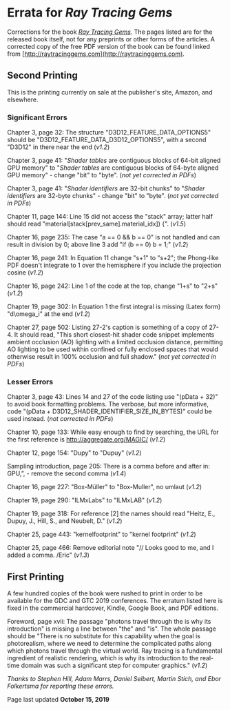 # Errata for _Ray Tracing Gems_

Corrections for the book [_Ray Tracing Gems_](http://raytracinggems.com). The pages listed are for the released book itself, not for any preprints or other forms of the articles. A corrected copy of the free PDF version of the book can be found linked from [http://raytracinggems.com](http://raytracinggems.com).

## Second Printing

This is the printing currently on sale at the publisher's site, Amazon, and elsewhere.

### Significant Errors

Chapter 3, page 32: The structure "D3D12\_FEATURE\_DATA\_OPTIONS5" should be "D3D12\_FEATURE\_DATA\_D3D12\_OPTIONS5", with a second "D3D12" in there near the end (_v1.2_)

Chapter 3, page 41: "_Shader tables_ are contiguous blocks of 64-bit aligned GPU memory" to "_Shader tables_ are contiguous blocks of 64-byte aligned GPU memory" - change "bit" to "byte". (_not yet corrected in PDFs_)

Chapter 3, page 41: "_Shader identifiers_ are 32-bit chunks" to "_Shader identifiers_ are 32-byte chunks" - change "bit" to "byte". (_not yet corrected in PDFs_)

Chapter 11, page 144: Line 15 did not access the "stack" array; latter half should read "material\[stack\[prev_same].material\_idx]) {". (_v1.5_)

Chapter 16, page 235: The case "a == 0 && b == 0" is not handled and can result in division by 0; above line 3 add "if (b == 0) b = 1;" (_v1.2_)

Chapter 16, page 241: In Equation 11 change "s+1" to "s+2"; the Phong-like PDF doesn't integrate to 1 over the hemisphere if you include the projection cosine (_v1.2_)

Chapter 16, page 242: Line 1 of the code at the top, change "1+s" to "2+s" (_v1.2_)

Chapter 19, page 302: In Equation 1 the first integral is missing (Latex form) "d\omega\_i" at the end (_v1.2_)

Chapter 27, page 502: Listing 27-2's caption is something of a copy of 27-4. It should read, "This short closest-hit shader code snippet implements ambient occlusion (AO) lighting with a limited occlusion distance, permitting AO lighting to be used within confined or fully enclosed spaces that would otherwise result in 100% occlusion and full shadow." (_not yet corrected in PDFs_)

### Lesser Errors

Chapter 3, page 43: Lines 14 and 27 of the code listing use "(pData + 32)" to avoid book formatting problems. The verbose, but more informative, code "(pData + D3D12\_SHADER\_IDENTIFIER\_SIZE\_IN\_BYTES)" could be used instead. (_not corrected in PDFs_)

Chapter 10, page 133: While easy enough to find by searching, the URL for the first reference is http://aggregate.org/MAGIC/ (_v1.2_)

Chapter 12, page 154: "Dupy" to "Dupuy" (_v1.2_)

Sampling introduction, page 205: There is a comma before and after in: GPU,”, - remove the second comma (_v1.4_)

Chapter 16, page 227: "Box-Müller" to "Box-Muller", no umlaut (_v1.2_)

Chapter 19, page 290: "ILMxLabs" to "ILMxLAB" (_v1.2_)

Chapter 19, page 318: For reference [2] the names should read "Heitz, E., Dupuy, J., Hill, S., and Neubelt, D." (_v1.2_)

Chapter 25, page 443: "kernelfootprint" to "kernel footprint" (_v1.2_)

Chapter 25, page 466: Remove editorial note "// Looks good to me, and I added a comma. /Eric" (_v1.3_)

## First Printing

A few hundred copies of the book were rushed to print in order to be available for the GDC and GTC 2019 conferences. The erratum listed here is fixed in the commercial hardcover, Kindle, Google Book, and PDF editions.

Foreword, page xvii: The passage "photons travel through the is why its introduction" is missing a line between "the" and "is". The whole passage should be "There is no substitute for this capability when the goal is photorealism, where we need to determine the complicated paths along which photons travel through the virtual world. Ray tracing is a fundamental ingredient of realistic rendering, which is why its introduction to the real-time domain was such a significant step for computer graphics." (_v1.2_)

_Thanks to Stephen Hill, Adam Marrs, Daniel Seibert, Martin Stich, and Ebor Folkertsma for reporting these errors._

Page last updated **October 15, 2019**

